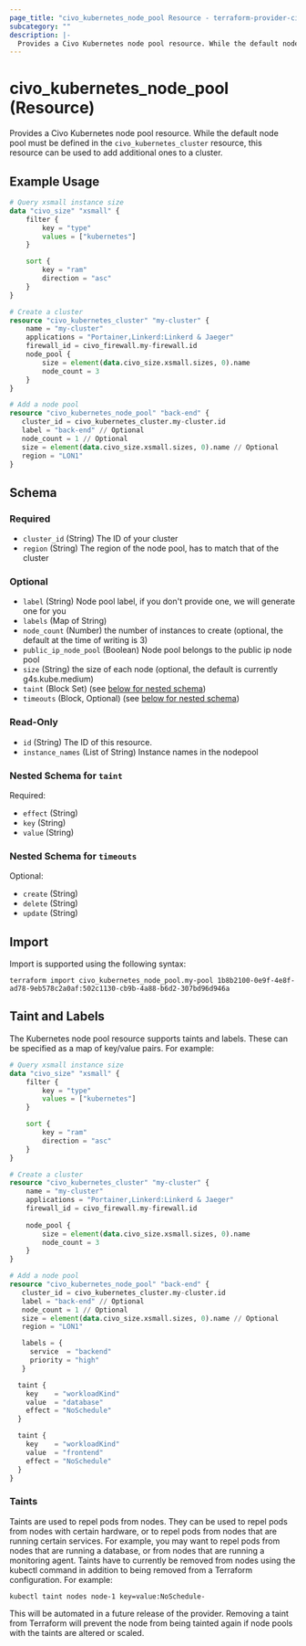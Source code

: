 ```yaml
---
page_title: "civo_kubernetes_node_pool Resource - terraform-provider-civo"
subcategory: ""
description: |-
  Provides a Civo Kubernetes node pool resource. While the default node pool must be defined in the civo_kubernetes_cluster resource, this resource can be used to add additional ones to a cluster.
---
```


# civo_kubernetes_node_pool (Resource)

Provides a Civo Kubernetes node pool resource. While the default node pool must be defined in the `civo_kubernetes_cluster` resource, this resource can be used to add additional ones to a cluster.

## Example Usage

```terraform
# Query xsmall instance size
data "civo_size" "xsmall" {
    filter {
        key = "type"
        values = ["kubernetes"]
    }

    sort {
        key = "ram"
        direction = "asc"
    }
}

# Create a cluster
resource "civo_kubernetes_cluster" "my-cluster" {
    name = "my-cluster"
    applications = "Portainer,Linkerd:Linkerd & Jaeger"
    firewall_id = civo_firewall.my-firewall.id
    node_pool {
        size = element(data.civo_size.xsmall.sizes, 0).name
        node_count = 3
    }
}

# Add a node pool
resource "civo_kubernetes_node_pool" "back-end" {
   cluster_id = civo_kubernetes_cluster.my-cluster.id
   label = "back-end" // Optional
   node_count = 1 // Optional
   size = element(data.civo_size.xsmall.sizes, 0).name // Optional
   region = "LON1"
}
```

<!-- schema generated by tfplugindocs -->
## Schema

### Required

- `cluster_id` (String) The ID of your cluster
- `region` (String) The region of the node pool, has to match that of the cluster

### Optional

- `label` (String) Node pool label, if you don't provide one, we will generate one for you
- `labels` (Map of String)
- `node_count` (Number) the number of instances to create (optional, the default at the time of writing is 3)
- `public_ip_node_pool` (Boolean) Node pool belongs to the public ip node pool
- `size` (String) the size of each node (optional, the default is currently g4s.kube.medium)
- `taint` (Block Set) (see [below for nested schema](#nestedblock--taint))
- `timeouts` (Block, Optional) (see [below for nested schema](#nestedblock--timeouts))

### Read-Only

- `id` (String) The ID of this resource.
- `instance_names` (List of String) Instance names in the nodepool

<a id="nestedblock--taint"></a>
### Nested Schema for `taint`

Required:

- `effect` (String)
- `key` (String)
- `value` (String)


<a id="nestedblock--timeouts"></a>
### Nested Schema for `timeouts`

Optional:

- `create` (String)
- `delete` (String)
- `update` (String)

## Import

Import is supported using the following syntax:

```shell
terraform import civo_kubernetes_node_pool.my-pool 1b8b2100-0e9f-4e8f-ad78-9eb578c2a0af:502c1130-cb9b-4a88-b6d2-307bd96d946a
```
## Taint and Labels

The Kubernetes node pool resource supports taints and labels. These can be specified as a map of key/value pairs. For example:

```terraform
# Query xsmall instance size
data "civo_size" "xsmall" {
    filter {
        key = "type"
        values = ["kubernetes"]
    }

    sort {
        key = "ram"
        direction = "asc"
    }
}

# Create a cluster
resource "civo_kubernetes_cluster" "my-cluster" {
    name = "my-cluster"
    applications = "Portainer,Linkerd:Linkerd & Jaeger"
    firewall_id = civo_firewall.my-firewall.id
    
    node_pool {
        size = element(data.civo_size.xsmall.sizes, 0).name
        node_count = 3
    }
}

# Add a node pool
resource "civo_kubernetes_node_pool" "back-end" {
   cluster_id = civo_kubernetes_cluster.my-cluster.id
   label = "back-end" // Optional
   node_count = 1 // Optional
   size = element(data.civo_size.xsmall.sizes, 0).name // Optional
   region = "LON1"

   labels = {
     service  = "backend"
     priority = "high"
   }

  taint {
    key    = "workloadKind"
    value  = "database"
    effect = "NoSchedule"
  }

  taint {
    key    = "workloadKind"
    value  = "frontend"
    effect = "NoSchedule"
  }
}
```

### Taints

Taints are used to repel pods from nodes. They can be used to repel pods from nodes with certain hardware, or to repel pods from nodes that are running certain services. For example, you may want to repel pods from nodes that are running a database, or from nodes that are running a monitoring agent.
Taints have to currently be removed from nodes using the kubectl command in addition to being removed from a Terraform configuration. For example:

```shell
kubectl taint nodes node-1 key=value:NoSchedule-
```
This will be automated in a future release of the provider. Removing a taint from Terraform will prevent the node from being tainted again if node pools with the taints are altered or scaled.
